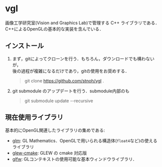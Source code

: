 # vgl

画像工学研究室(Vision and Graphics Lab)で管理する C++ ライブラリである．  
C++によるOpenGLの基本的な実装を含んでいる．  

## インストール

1. まず，gitによってクローンを行う．もちろん，ダウンロードでも構わないが，  
  後の過程が複雑になるだけであり，gitの使用をお奨めする．  
    > git clone https://github.com/stnoh/vgl .

2. git submodule のアップデートを行う．submodule内部のも  
    > git submodule update --recursive

## 現在使用ライブラリ

基本的にOpenGL関連したライブラリの集めである:  

- [glm](https://github.com/g-truc/glm): GL Mathematics．OpenGLで用いられる構造体(``float4``など)の使えるライブラリ  
- [glew-cmake](https://github.com/Perlmint/glew-cmake): GLEW の cmake 対応版  
- [glfw](https://github.com/glfw/glfw): GLコンテキストの使用可能な基本ウィンドウライブラリ．  
